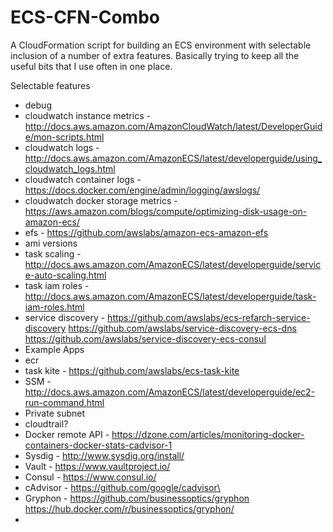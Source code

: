 # ECS-CFN-Combo
A CloudFormation script for building an ECS environment with selectable inclusion of a number of extra features.
Basically trying to keep all the useful bits that I use often in one place.

Selectable features

* debug
* cloudwatch instance metrics - http://docs.aws.amazon.com/AmazonCloudWatch/latest/DeveloperGuide/mon-scripts.html
* cloudwatch logs - http://docs.aws.amazon.com/AmazonECS/latest/developerguide/using_cloudwatch_logs.html
* cloudwatch container logs - https://docs.docker.com/engine/admin/logging/awslogs/
* cloudwatch docker storage metrics - https://aws.amazon.com/blogs/compute/optimizing-disk-usage-on-amazon-ecs/
* efs - https://github.com/awslabs/amazon-ecs-amazon-efs
* ami versions
* task scaling - http://docs.aws.amazon.com/AmazonECS/latest/developerguide/service-auto-scaling.html
* task iam roles - http://docs.aws.amazon.com/AmazonECS/latest/developerguide/task-iam-roles.html
* service discovery - https://github.com/awslabs/ecs-refarch-service-discovery https://github.com/awslabs/service-discovery-ecs-dns https://github.com/awslabs/service-discovery-ecs-consul
* Example Apps
* ecr
* task kite - https://github.com/awslabs/ecs-task-kite
* SSM - http://docs.aws.amazon.com/AmazonECS/latest/developerguide/ec2-run-command.html
* Private subnet
* cloudtrail?
* Docker remote API - https://dzone.com/articles/monitoring-docker-containers-docker-stats-cadvisor-1
* Sysdig - http://www.sysdig.org/install/
* Vault - https://www.vaultproject.io/
* Consul - https://www.consul.io/
* cAdvisor - https://github.com/google/cadvisor\
* Gryphon - https://github.com/businessoptics/gryphon https://hub.docker.com/r/businessoptics/gryphon/
* 
